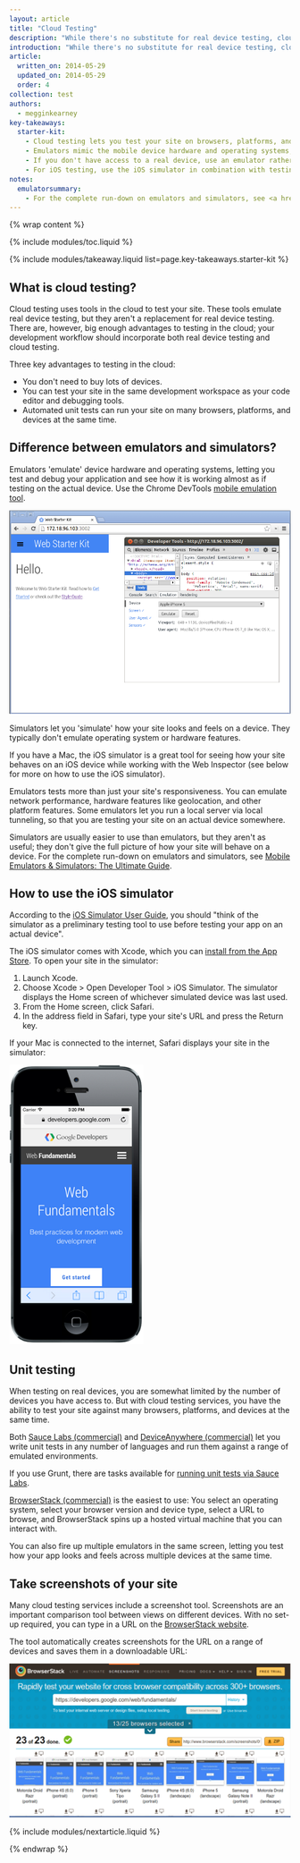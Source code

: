 ```yaml
---
layout: article
title: "Cloud Testing"
description: "While there's no substitute for real device testing, cloud testing gets you most of the way. Your testing story should include both real and cloud-based testing."
introduction: "While there's no substitute for real device testing, cloud testing gets you most of the way. Your testing story should include both real and cloud-based testing."
article:
  written_on: 2014-05-29
  updated_on: 2014-05-29
  order: 4
collection: test
authors:
  - megginkearney
key-takeaways:
  starter-kit:
    - Cloud testing lets you test your site on browsers, platforms, and devices in the cloud; you don't have to own the device to get a relatively good idea of how your site will behave.
    - Emulators mimic the mobile device hardware and operating systems; simulators don't.
    - If you don't have access to a real device, use an emulator rather than a simulator.
    - For iOS testing, use the iOS simulator in combination with testing on real iOS devices.
notes:
  emulatorsummary:
    - For the complete run-down on emulators and simulators, see <a href="http://www.mobilexweb.com/emulators">Mobile Emulators & Simulators: The Ultimate Guide</a>.
---
```

{% wrap content %}

{% include modules/toc.liquid %}

{% include modules/takeaway.liquid list=page.key-takeaways.starter-kit %}

## What is cloud testing?

Cloud testing uses tools in the cloud to test your site.
These tools emulate real device testing,
but they aren't a replacement for real device testing.
There are, however, big enough advantages to testing in the cloud;
your development workflow should incorporate both real device testing and cloud testing.

Three key advantages to testing in the cloud:

* You don't need to buy lots of devices.
* You can test your site in the same development workspace as your code editor and debugging tools.
* Automated unit tests can run your site on many browsers, platforms, and devices at the same time.

## Difference between emulators and simulators?

Emulators 'emulate' device hardware and operating systems,
letting you test and debug your application and see how it is working
almost as if testing on the actual device.
Use the Chrome DevTools [mobile emulation tool]({{site.fundamentals}}/tools/test/emulator.html).

<img src="imgs/emulate.png" class="center" alt="Chrome DevTools emulator">

Simulators let you 'simulate' how your site looks and feels
on a device.
They typically don't emulate operating system or hardware features.

If you have a Mac,
the iOS simulator is a great tool for seeing how your site behaves
on an iOS device while working with the Web Inspector
(see below for more on how to use the iOS simulator).

Emulators tests more than just your site's responsiveness.
You can emulate network performance, hardware features like geolocation,
and other platform features.
Some emulators let you run a local server via local tunneling,
so that you are testing your site on an actual device somewhere.

Simulators are usually easier to use than emulators,
but they aren't as useful; they don't give the full picture
of how your site will behave on a device.
For the complete run-down on emulators and simulators,
see <a href="http://www.mobilexweb.com/emulators">Mobile Emulators & Simulators: The Ultimate Guide</a>.

## How to use the iOS simulator

According to the <a href="https://developer.apple.com/library/ios/documentation/IDEs/Conceptual/iOS_Simulator_Guide/Introduction/Introduction.html">iOS Simulator User Guide</a>,
you should "think of the simulator as a preliminary testing tool to use
before testing your app on an actual device".

The iOS simulator comes with Xcode,
which you can <a href="https://itunes.apple.com/us/app/xcode/id497799835?ls=1&mt=12">install from the App Store</a>.
To open your site in the simulator:

1. Launch Xcode.
2. Choose Xcode > Open Developer Tool > iOS Simulator. The simulator displays the Home screen of whichever simulated device was last used.
3. From the Home screen, click Safari.
4. In the address field in Safari, type your site's URL and press the Return key.

If your Mac is connected to the internet,
Safari displays your site in the simulator:

<img src="imgs/WebFundamentalsIOS.png" class="center" alt="web fundamentals site in iOS simulator">

## Unit testing

When testing on real devices,
you are somewhat limited by the number of devices you have access to.
But with cloud testing services,
you have the ability to test your site against
many browsers, platforms, and devices at the same time.

Both <a href="https://saucelabs.com/">Sauce Labs (commercial)</a>
and <a href="http://www.keynote.com/solutions/testing/mobile-testing">DeviceAnywhere (commercial)</a>
let you write unit tests in any number of languages
and run them against a range of emulated environments.

If you use Grunt,
there are tasks available for
<a href="https://www.npmjs.org/package/grunt-saucelabs">running unit tests via Sauce Labs</a>.

<a href="https://www.browserstack.com/automate">BrowserStack (commercial)</a>
is the easiest to use:
You select an operating system, select your browser version and device type,
select a URL to browse, and BrowserStack spins up a hosted virtual machine
that you can interact with.

You can also fire up multiple emulators in the same screen,
letting you test how your app looks and feels across multiple devices
at the same time.

## Take screenshots of your site

Many cloud testing services include a screenshot tool.
Screenshots are an important comparison tool
between views on different devices.
With no set-up required,
you can type in a URL on the
<a href="http://www.browserstack.com/responsive">BrowserStack website</a>.

The tool automatically creates screenshots
for the URL on a range of devices and saves them in a downloadable URL:

<img src="imgs/browserstack.png" class="center" alt="screenshots of URL on range of devices">

{% include modules/nextarticle.liquid %}

{% endwrap %}
